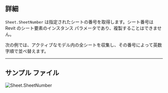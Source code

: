 ## 詳細
`Sheet.SheetNumber` は指定されたシートの番号を取得します。シート番号は Revit のシート要素のインスタンス パラメータであり、複製することはできません。

次の例では、アクティブなモデル内の全シートを収集し、その番号によって英数字順で並べ替えます。
___
## サンプル ファイル

![Sheet.SheetNumber](./Revit.Elements.Views.Sheet.SheetNumber_img.jpg)

